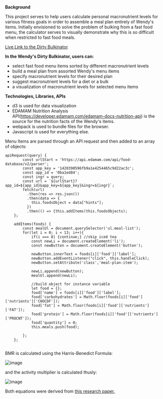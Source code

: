 **Background**

This project serves to help users calculate personal macronutrient levels for various fitness goals in order to assemble a meal plan entirely of Wendy's items. Initially envisioned to solve the problem of bulking from a fast food menu, the calculator serves to visually demonstrate why this is so difficult when restricted to fast food meals.

[Live Link to the Dirty Bulkinator](https://jortzfromschool.github.io/DirtyBulkinator/)

**In the Wendy's Dirty Bulkinator, users can:**
- select fast food menu items sorted by different macronutrient levels
- build a meal plan from assorted Wendy's menu items
- specify macronutrient levels for their desired plan
- suggest macronutrient levels for a diet or a bulk
- a visualization of macronutrient levels for selected menu items


**Technologies, Libraries, APIs**
- d3 is used for data visualization
- EDAMAM Nutrition Analysis API(https://developer.edamam.com/edamam-docs-nutrition-api) is the source for the nutrition facts of the Wendy's items.
- webpack is used to bundle files for the browser.
- Javascript is used for everything else.

Menu Items are parsed through an API request and then added to an array of objects:
```
apiRequest(query) {
        const urlStart = 'https://api.edamam.com/api/food-database/v2/parser';
        const app_key = '1420390596fb9a1e4254465c9d22ac3c';
        const app_id = '0ba1ed84';
        const ingr = query;
        const url = `${urlStart}?app_id=${app_id}&app_key=${app_key}&ingr=${ingr}`;
        fetch(url)
          .then(res => res.json())
          .then(data => {
            this.foodsObject = data["hints"];
          })
          .then(() => {this.addItems(this.foodsObjects);
    };
    
    addItems(foods) {
        const mealUl = document.querySelector('ul.meal-list');
        for(let i = 0; i < 13; i++){
            if(i === 8) {continue;} //skip iced tea
            const newLi = document.createElement('li');
            const newButton = document.createElement('button');

            newButton.innerText = foods[i]['food']['label'];
            newButton.addEventListener("click", this.handleClick);
            newButton.setAttribute('class','meal-plan-item');
            
            newLi.append(newButton);
            mealUl.append(newLi);

            //build object for instance variable
            let food = {};
            food['name'] = foods[i]['food']['label'];
            food['carbohydrates'] = Math.floor(foods[i]['food']['nutrients']['CHOCDF']);
            food['fat'] = Math.floor(foods[i]['food']['nutrients']['FAT']);
            food['protein'] = Math.floor(foods[i]['food']['nutrients']['PROCNT']);
            food['quantity'] = 0;
            this.meals.push(food);

        };
    };
    
  ```
  BMR is calculated using the Harris-Benedict Formula:
  
  ![image](https://user-images.githubusercontent.com/8568443/157524392-f4beefbd-50ff-40cc-b81c-d07cc7648b11.png)
  
  and the activity multiplier is calculated thusly:
  
  ![image](https://user-images.githubusercontent.com/8568443/157524455-8e39a089-7f70-4673-859c-b84e381fe8d9.png)
  
  Both equations were derived from [this research paper.](https://www.k-state.edu/paccats/Contents/PA/PDF/Physical%20Activity%20and%20Controlling%20Weight.pdf)
